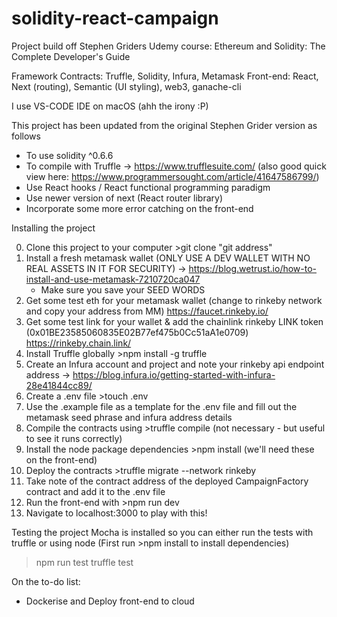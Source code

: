 # solidity-react-campaign

Project build off Stephen Griders Udemy course: Ethereum and Solidity: The Complete Developer's Guide

Framework
Contracts: Truffle, Solidity, Infura, Metamask
Front-end: React, Next (routing), Semantic (UI styling), web3, ganache-cli

I use VS-CODE IDE on macOS (ahh the irony :P)

This project has been updated from the original Stephen Grider version as follows

- To use solidity ^0.6.6
- To compile with Truffle -> https://www.trufflesuite.com/ (also good quick view here: https://www.programmersought.com/article/41647586799/)
- Use React hooks / React functional programming paradigm
- Use newer version of next (React router library)
- Incorporate some more error catching on the front-end

Installing the project

0. Clone this project to your computer >git clone "git address"
1. Install a fresh metamask wallet (ONLY USE A DEV WALLET WITH NO REAL ASSETS IN IT FOR SECURITY) -> https://blog.wetrust.io/how-to-install-and-use-metamask-7210720ca047
   - Make sure you save your SEED WORDS
2. Get some test eth for your metamask wallet (change to rinkeby network and copy your address from MM) https://faucet.rinkeby.io/
3. Get some test link for your wallet & add the chainlink rinkeby LINK token (0x01BE23585060835E02B77ef475b0Cc51aA1e0709) https://rinkeby.chain.link/
4. Install Truffle globally >npm install -g truffle
5. Create an Infura account and project and note your rinkeby api endpoint address -> https://blog.infura.io/getting-started-with-infura-28e41844cc89/
6. Create a .env file >touch .env
7. Use the .example file as a template for the .env file and fill out the metamask seed phrase and infura address details
8. Compile the contracts using >truffle compile (not necessary - but useful to see it runs correctly)
9. Install the node package dependencies >npm install (we'll need these on the front-end)
10. Deploy the contracts >truffle migrate --network rinkeby
11. Take note of the contract address of the deployed CampaignFactory contract and add it to the .env file
12. Run the front-end with >npm run dev
13. Navigate to localhost:3000 to play with this!

Testing the project
Mocha is installed so you can either run the tests with truffle or using node (First run >npm install to install dependencies)

> npm run test
> truffle test

On the to-do list:

- Dockerise and Deploy front-end to cloud

